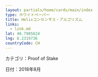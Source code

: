 ```yaml
---
layout: partials/home/cards/main/index
type: ホワイトペーパー
title: Helixコンセンサス・アルゴリズム
links:
  - link.md
lat: 46.7985624
lng: 8.2319736
countryCode: CH
---
```


カテゴリ：Proof of Stake

日付：2018年8月